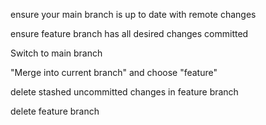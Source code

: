   
ensure your main branch is up to date with remote changes

ensure feature branch has all desired changes committed
   
Switch to main branch
   
"Merge into current branch" and choose "feature"

delete stashed uncommitted changes in feature branch

delete feature branch
